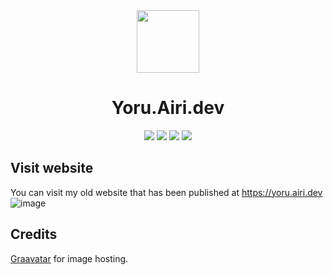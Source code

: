 <div align="center">
    <img src="https://www.gravatar.com/avatar/e1949921bd20237e8332481afe6b1554?s=100" width="100">
    <h1>
        <strong>Yoru.Airi.dev</strong>
    </h1>
    <img src="https://img.shields.io/badge/HTML5-61DBFB?logo=html5&logoColor=white&style=for-the-badge">
    <img src="https://img.shields.io/github/stars/YoruAkio/yoru.airi.dev.svg?logo=github&style=for-the-badge">
    <img src="https://img.shields.io/github/last-commit/YoruAkio/yoru.airi.dev?style=for-the-badge">
    <img src="https://img.shields.io/website-up-down-green-red/https/yoru.airi.dev.svg?logo=webpack&logoColor=white&style=for-the-badge">
</div>

## Visit website
You can visit my old website that has been published at https://yoru.airi.dev
![image](https://user-images.githubusercontent.com/97880708/228954048-f7c276fb-9e02-4a7e-b8c5-dbe619c7c0b6.png)

## Credits
[Graavatar](https://gravatar.com) for image hosting.
